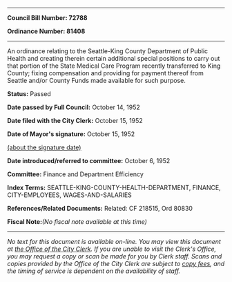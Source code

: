 

********

**Council Bill Number: 72788**
   
**Ordinance Number: 81408**
********

 An ordinance relating to the Seattle-King County Department of Public Health and creating therein certain additional special positions to carry out that portion of the State Medical Care Program recently transferred to King County; fixing compensation and providing for payment thereof from Seattle and/or County Funds made available for such purpose.

**Status:** Passed
   
**Date passed by Full Council:** October 14, 1952
   
**Date filed with the City Clerk:** October 15, 1952
   
**Date of Mayor's signature:** October 15, 1952
   
[(about the signature date)](/~public/approvaldate.htm)
   
   
   
**Date introduced/referred to committee:** October 6, 1952
   
**Committee:** Finance and Department Efficiency
   
   
**Index Terms:** SEATTLE-KING-COUNTY-HEALTH-DEPARTMENT, FINANCE, CITY-EMPLOYEES, WAGES-AND-SALARIES

**References/Related Documents:** Related: CF 218515, Ord 80830

**Fiscal Note:**_(No fiscal note available at this time)_
********

_No text for this document is available on-line. You may view this document at [the Office of the City Clerk](http://www.seattle.gov/leg/clerk/contactUs.htm). If you are unable to visit the Clerk's Office, you may request a copy or scan be made for you by Clerk staff. Scans and copies provided by the Office of the City Clerk are subject to [copy fees](http://clerk.seattle.gov/~public/clerkfees.htm), and the timing of service is dependent on the availability of staff._

